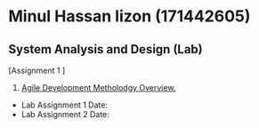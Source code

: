 Minul Hassan lizon (171442605)
==================
## System Analysis and Design (Lab)

[Assignment 1 ]

1. [Agile Development Metholodgy Overview.](https://github.com/MinulHassanLizon/System-Analysis-and-Design/blob/MinulHassanLizon-Assignment-1/Agile%20development.pdf/)
- Lab Assignment 1 Date: 
- Lab Assignment 2 Date:

